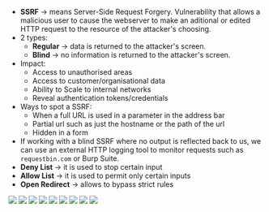 - **SSRF** -> means Server-Side Request Forgery. Vulnerability that allows a malicious user to cause the webserver to make an aditional or edited HTTP request to the resource of the attacker's choosing.
- 2 types:
	- **Regular** -> data is returned to the attacker's screen.
	- **Blind** -> no information is returned to the attacker's screen.
- Impact:
	- Access to unauthorised areas
	- Access to customer/organisational data
	- Ability to Scale to internal networks
	- Reveal authentication tokens/credentials
- Ways to spot a SSRF:
	- When a full URL is used in a parameter in the address bar
	- Partial url such as just the hostname or the path of the url
	- Hidden in a form
- If working with a blind SSRF where no output is reflected back to us, we can use an external HTTP logging tool to monitor requests such as `requestbin.com` or Burp Suite.
- **Deny List** -> it is used to stop certain input
- **Allow List** -> it is used to permit only certain inputs
- **Open Redirect** -> allows to bypass strict rules

![](img/ssrf1.png)
![](img/ssrf2.png)
![](img/ssrf3.png)
![](img/ssrf4.png)
![](img/ssrf5.png)
![](img/ssrf6.png)
![](img/ssrf7.png)
![](img/ssrf8.png)
![](img/ssrf9.png)